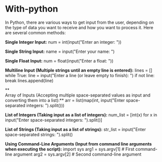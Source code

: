 # With-python

In Python, there are various ways to get input from the user, depending on the type of data you want to receive and how you want to process it. Here are several common methods:

**Single Integer Input:**
num = int(input("Enter an integer: "))


**Single String Input:**
name = input("Enter your name: ")


**Single Float Input:**
num = float(input("Enter a float: "))


**Multiline Input (Multiple strings until an empty line is entered):**
lines = []
while True:
    line = input("Enter a line (or leave empty to finish): ")
    if not line:
        break
    lines.append(line)

**    
Array of Inputs (Accepting multiple space-separated values as input and converting them into a list):**
arr = list(map(int, input("Enter space-separated integers: ").split()))


**List of Integers (Taking input as a list of integers):**
num_list = [int(x) for x in input("Enter space-separated integers: ").split()]


**List of Strings (Taking input as a list of strings):**
str_list = input("Enter space-separated strings: ").split()


**Using Command-Line Arguments (Input from command line arguments when executing the script):**
import sys
arg1 = sys.argv[1]  # First command-line argument
arg2 = sys.argv[2]  # Second command-line argument
    

    



  

